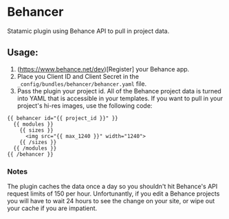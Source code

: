 Behancer
========

Statamic plugin using Behance API to pull in project data.

## Usage:

1. (https://www.behance.net/dev)[Register] your Behance app.
2. Place you Client ID and Client Secret in the `_config/bundles/behancer/behancer.yaml` file.
3. Pass the plugin your project id. All of the Behance project data is turned into YAML that is accessible in your templates. If you want to pull in your project's hi-res images, use the following code:

```
{{ behancer id="{{ project_id }}" }}
  {{ modules }}
    {{ sizes }}
      <img src="{{ max_1240 }}" width="1240">
    {{ /sizes }}
  {{ /modules }}
{{ /behancer }}
```

### Notes

The plugin caches the data once a day so you shouldn't hit Behance's API request limits of 150 per hour. Unfortunantly, if you edit a Behance projects you will have to wait 24 hours to see the change on your site, or wipe out your cache if you are impatient. 
